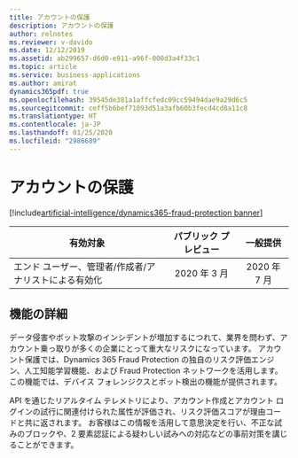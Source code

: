 ```yaml
---
title: アカウントの保護
description: アカウントの保護
author: relnotes
ms.reviewer: v-davido
ms.date: 12/12/2019
ms.assetid: ab299657-d6d0-e911-a96f-000d3a4f33c1
ms.topic: article
ms.service: business-applications
ms.author: amirat
dynamics365pdf: true
ms.openlocfilehash: 39545de381a1affcfedc09cc59494dae9a29d6c5
ms.sourcegitcommit: ceff5b6bef71093d51a3afb60b3fecd4cd8a11c8
ms.translationtype: HT
ms.contentlocale: ja-JP
ms.lasthandoff: 01/25/2020
ms.locfileid: "2986689"
---
```

# <a name="account-protection"></a>アカウントの保護
[!include[artificial-intelligence/dynamics365-fraud-protection banner](../includes/artificial-intelligence/dynamics365-fraud-protection.md)]

| 有効対象    |  パブリック プレビュー | 一般提供 | 
| ---------- | :----------: |:----------: |
|エンド ユーザー、管理者/作成者/アナリストによる有効化|2020 年 3 月| 2020 年 7 月|






## <a name="feature-details"></a>機能の詳細
<!--feature detail start -->
データ侵害やボット攻撃のインシデントが増加するにつれて、業界を問わず、アカウント乗っ取りが多くの企業にとって重大なリスクになっています。 アカウント保護では、Dynamics 365 Fraud Protection の独自のリスク評価エンジン、人工知能学習機能、および Fraud Protection ネットワークを活用します。 この機能では、デバイス フォレンジクスとボット検出の機能が提供されます。 

API を通じたリアルタイム テレメトリにより、アカウント作成とアカウント ログインの試行に関連付けられた属性が評価され、リスク評価スコアが理由コードと共に返されます。 お客様はこの情報を活用して意思決定を行い、不正な試みのブロックや、2 要素認証による疑わしい試みへの対応などの事前対策を講じることができます。 
<!--feature detail end -->










